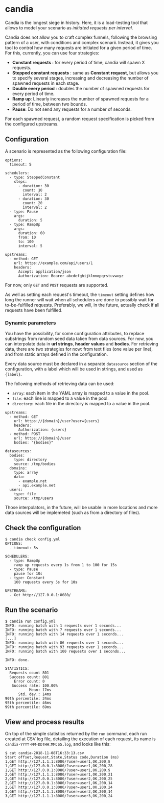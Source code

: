 # candia

Candia is the longest siege in history. Here, it is a load-testing tool that allows to model your scenario as _initiated requests per interval_.

Candia does not allow you to craft complex funnels, following the browsing pattern of a user, with conditions and complex scenarii. Instead, it gives you tool to control how many requests are initiated for a given period of time. For this, currently, you can use four strategies:

 * **Constant requests** : for every period of time, candia will spawn X requests.
 * **Stepped constant requests** : same as **Constant request**, but allows you to specify several stages, increasing and decreasing the number of spawned requests in each stage.
 * **Double every period** : doubles the number of spawned requests for every period of time.
 * **Ramp up**: Linearly increases the number of spawned requests for a period of time, between two bounds.
 * **Pause**: Do not send any requests for a number of seconds.

For each spawned request, a random request specification is picked from the configured upstreams.

## Configuration

A scenario is represented as the following configuration file:

```
options:
  timeout: 5

schedulers:
  - type: SteppedConstant
    steps:
      - duration: 30
        count: 10
        interval: 2
      - duration: 30
        count: 20
        interval: 2
  - type: Pause
    args:
      duration: 5
  - type: RampUp
    args:
      duration: 60
      from: 10
      to: 100
      interval: 5

upstreams:
  - method: GET
    url: https://example.com/api/users/1
    headers:
      Accept: application/json
      Authorization: Bearer abcdefghijklmnopqrstuvwxyz
```

For now, only ```GET``` and ```POST``` requests are supported.

As well as setting each request's timeout, the ```timeout``` setting defines how long the runner will wait when all schedulers are done to possibly wait for to-be-fulfilled requests. Preferably, we will, in the future, actually check if all requests have been fulfilled.

### Dynamic parameters

You have the possibility, for some configuration attributes, to replace substrings from random seed data taken from data sources. For now, you can interpolate data in **url strings**, **header values** and **bodies**. For retrieving data, there are two strategies for now: from text files (one value per line), and from static arrays defined in the configuration.

Every data source must be declared in a separate ```datasource``` section of the configuration, with a label which will be used in strings, and used as ```{label}```.

The following methods of retrieving data can be used:

 * ```array```: each item in the YAML array is mapped to a value in the pool.
 * ```file```: each line is mapped to a value in the pool.
 * ```directory```: each file in the directory is mapped to a value in the pool.

```
upstreams:
  - method: GET
    url: https://{domain}/user?user={users}
    headers:
      Authorization: {users}
  - method: POST
    url: https://{domain}/user
    bodies: "{bodies}"

datasources:
  bodies:
    type: directory
    source: /tmp/bodies
  domains:
    type: array
    data:
      - example.net
      - api.example.net
  users:
    type: file
    source: /tmp/users    
```

Those interpolators, in the future, will be usable in more locations and more data sources will be implemeted (such as from a directory of files).

## Check the configuration

```
$ candia check config.yml
OPTIONS:
  - timeout: 5s

SCHEDULERS:
  - type: RampUp
    ramp up requests every 1s from 1 to 100 for 15s
  - type: Pause
    pause for 10s
  - type: Constant
    100 requests every 5s for 10s

UPSTREAMS:
  - Get http://127.0.0.1:8080/
```

## Run the scenario

```
$ candia run config.yml
INFO: running batch with 1 requests over 1 seconds...
INFO: running batch with 7 requests over 1 seconds...
INFO: running batch with 14 requests over 1 seconds...
[...]
INFO: running batch with 86 requests over 1 seconds...
INFO: running batch with 93 requests over 1 seconds...
INFO: running batch with 100 requests over 1 seconds...

INFO: done.

STATISTICS:
  Requests count 801
  Success count: 801
    Error count: 0
   Success rate: 100.00%
           Mean: 17ms
      Std. dev.: 14ms
90th percentile: 34ms
95th percentile: 46ms
99th percentile: 69ms
```
## View and process results

On top of the simple statistics returned by the ```run``` command, each run created at CSV log file, detailing the execution of each request, its name is ```candia-YYYY-MM-DDTHH:MM:SS.log```, and looks like this:

```
$ cat candia-2018-11-08T16:33:13.csv
Start offset,Request,State,Status code,Duration (ms)
1,GET http://127.1.1.1:8080/?user=user1,OK,200,8
1,GET http://127.0.0.1:8080/?user=user1,OK,200,28
1,GET http://127.0.0.1:8080/?user=user1,OK,200,9
2,GET http://127.1.1.1:8080/?user=user1,OK,200,21
2,GET http://127.0.0.1:8080/?user=user2,OK,200,25
2,GET http://127.0.0.1:8080/?user=user1,OK,200,14
2,GET http://127.0.0.1:8080/?user=user1,OK,200,24
3,GET http://127.1.1.1:8080/?user=user3,OK,200,14
3,GET http://127.1.1.1:8080/?user=user3,OK,200,24
```
